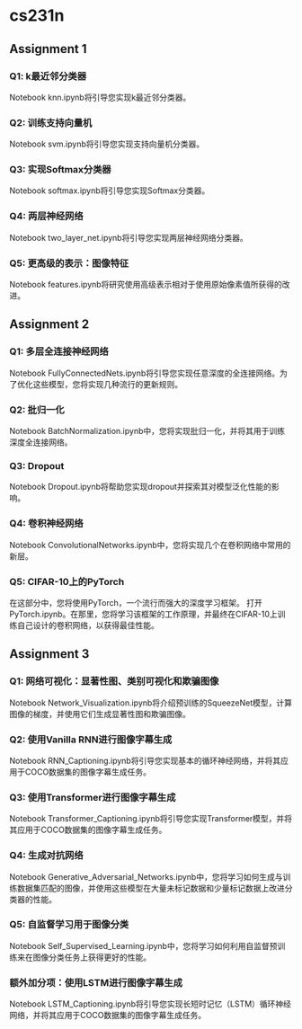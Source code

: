 # cs231n
## Assignment 1
### Q1: k最近邻分类器
Notebook knn.ipynb将引导您实现k最近邻分类器。

### Q2: 训练支持向量机
Notebook svm.ipynb将引导您实现支持向量机分类器。

### Q3: 实现Softmax分类器
Notebook softmax.ipynb将引导您实现Softmax分类器。

### Q4: 两层神经网络
Notebook two_layer_net.ipynb将引导您实现两层神经网络分类器。

### Q5: 更高级的表示：图像特征
Notebook features.ipynb将研究使用高级表示相对于使用原始像素值所获得的改进。

## Assignment 2
### Q1: 多层全连接神经网络
Notebook FullyConnectedNets.ipynb将引导您实现任意深度的全连接网络。为了优化这些模型，您将实现几种流行的更新规则。

### Q2: 批归一化
Notebook BatchNormalization.ipynb中，您将实现批归一化，并将其用于训练深度全连接网络。

### Q3: Dropout
Notebook Dropout.ipynb将帮助您实现dropout并探索其对模型泛化性能的影响。

### Q4: 卷积神经网络
Notebook ConvolutionalNetworks.ipynb中，您将实现几个在卷积网络中常用的新层。

### Q5: CIFAR-10上的PyTorch
在这部分中，您将使用PyTorch，一个流行而强大的深度学习框架。
打开PyTorch.ipynb。在那里，您将学习该框架的工作原理，并最终在CIFAR-10上训练自己设计的卷积网络，以获得最佳性能。

## Assignment 3
### Q1: 网络可视化：显著性图、类别可视化和欺骗图像
Notebook Network_Visualization.ipynb将介绍预训练的SqueezeNet模型，计算图像的梯度，并使用它们生成显著性图和欺骗图像。

### Q2: 使用Vanilla RNN进行图像字幕生成
Notebook RNN_Captioning.ipynb将引导您实现基本的循环神经网络，并将其应用于COCO数据集的图像字幕生成任务。

### Q3: 使用Transformer进行图像字幕生成
Notebook Transformer_Captioning.ipynb将引导您实现Transformer模型，并将其应用于COCO数据集的图像字幕生成任务。

### Q4: 生成对抗网络
Notebook Generative_Adversarial_Networks.ipynb中，您将学习如何生成与训练数据集匹配的图像，并使用这些模型在大量未标记数据和少量标记数据上改进分类器的性能。

### Q5: 自监督学习用于图像分类
Notebook Self_Supervised_Learning.ipynb中，您将学习如何利用自监督预训练来在图像分类任务上获得更好的性能。

### 额外加分项：使用LSTM进行图像字幕生成
Notebook LSTM_Captioning.ipynb将引导您实现长短时记忆（LSTM）循环神经网络，并将其应用于COCO数据集的图像字幕生成任务。

